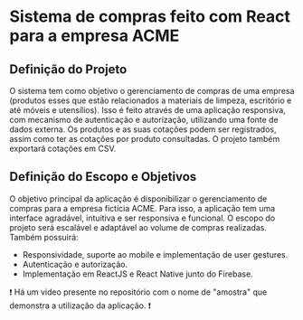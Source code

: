 # Sistema de compras feito com React para a empresa ACME

## Definição do Projeto
O sistema tem como objetivo o gerenciamento de compras de uma empresa (produtos
esses que estão relacionados a materiais de limpeza, escritório e até móveis e utensílios).
Isso é feito através de uma aplicação responsiva, com mecanismo de autenticação e
autorização, utilizando uma fonte de dados externa. Os produtos e as suas cotações podem
ser registrados, assim como ter as cotações por produto consultadas. O projeto também
exportará cotações em CSV.

## Definição do Escopo e Objetivos
O objetivo principal da aplicação é disponibilizar o gerenciamento de compras para a
empresa fictícia ACME. Para isso, a aplicação tem uma interface agradável, intuitiva e ser
responsiva e funcional. O escopo do projeto será escalável e adaptável ao volume de
compras realizadas. Também possuirá:

* Responsividade, suporte ao mobile e implementação de user gestures.
* Autenticação e autorização.
* Implementação em ReactJS e React Native junto do Firebase.

:exclamation: Há um video presente no repositório com o nome de "amostra" que demonstra a utilização da aplicação. :exclamation: